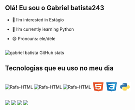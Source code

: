 ## Olá! Eu sou o Gabriel batista243 

- 👀 I’m interested in Estágio 

- 🌱 I’m currently learning Python 

- 😄 Pronouns: ele/dele

##

<div>

![gabriel batista GitHub stats](https://github-readme-stats.vercel.app/api?username=gabrielbatista243&show_icons=true&theme=dracula)

<div/>

## Tecnologias que eu uso no meu dia

<div> 
<div style="disolay: inline_block"><br>
<img align="center" alt="Rafa-HTML" height="30" width="40" src="https://cdn.jsdelivr.net/gh/devicons/devicon@latest/icons/jupyter/jupyter-original-wordmark.svg" /> 
<img align="center" alt="Rafa-HTML" height="30" width="40" src="https://cdn.jsdelivr.net/gh/devicons/devicon@latest/icons/anaconda/anaconda-original.svg" /> 
<img align="center" alt="Rafa-HTML" height="30" width="40" src="https://cdn.jsdelivr.net/gh/devicons/devicon@latest/icons/vscode/vscode-original.svg" /> 
<img align="center" alt="Rafa-HTML" height="30" width="40" src="https://raw.githubusercontent.com/devicons/devicon/master/icons/html5/html5-original.svg"> 
<img align="center" alt="Rafa-CSS" height="30" width="40" src="https://raw.githubusercontent.com/devicons/devicon/master/icons/css3/css3-original.svg"> 
<img align="center" alt="Rafa-Python" height="30" width="40" src="https://raw.githubusercontent.com/devicons/devicon/master/icons/python/python-original.svg"> 

</div> 

## 

<div>
    <a href=target="_blank"><img src="https://img.shields.io/badge/WhatsApp-25D366?style=for-the-badge&logo=whatsapp&logoColor=white"></a>
    <a href="https://www.instagram.com/cloud300/" target="_blank"><img src="https://img.shields.io/badge/-Instagram-%23E4405F?style=for-the-badge&logo=instagram&logoColor=white" target="_blank"></a>  
     <a href = "gabrielbatista77964@gmail.com"><img src="https://img.shields.io/badge/-Gmail-%23333?style=for-the-badge&logo=gmail&logoColor=white" target="_blank"></a> 
    <a href="www.linkedin.com/in/gabriel-batista-3a3a0b23a" target="_blank"><img src="https://img.shields.io/badge/-LinkedIn-%230077B5?style=for-the-badge&logo=linkedin&logoColor=white" target="_blank"></a>  

</div>
